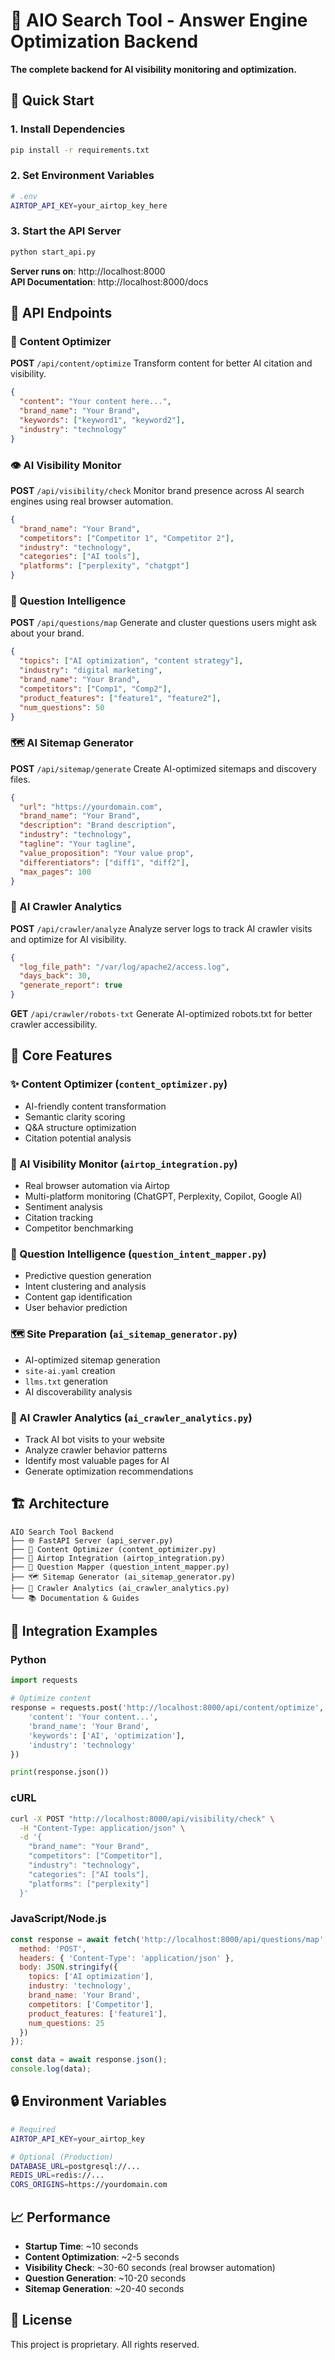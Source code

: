 # 🎯 AIO Search Tool - Answer Engine Optimization Backend

**The complete backend for AI visibility monitoring and optimization.**


## 🚀 Quick Start

### 1. Install Dependencies
```bash
pip install -r requirements.txt
```

### 2. Set Environment Variables
```bash
# .env
AIRTOP_API_KEY=your_airtop_key_here
```

### 3. Start the API Server
```bash
python start_api.py
```

**Server runs on**: http://localhost:8000  
**API Documentation**: http://localhost:8000/docs

## 📡 API Endpoints

### 🎯 Content Optimizer
**POST** `/api/content/optimize`
Transform content for better AI citation and visibility.

```json
{
  "content": "Your content here...",
  "brand_name": "Your Brand",
  "keywords": ["keyword1", "keyword2"],
  "industry": "technology"
}
```

### 👁️ AI Visibility Monitor  
**POST** `/api/visibility/check`
Monitor brand presence across AI search engines using real browser automation.

```json
{
  "brand_name": "Your Brand",
  "competitors": ["Competitor 1", "Competitor 2"],
  "industry": "technology",
  "categories": ["AI tools"],
  "platforms": ["perplexity", "chatgpt"]
}
```

### 🧠 Question Intelligence
**POST** `/api/questions/map`
Generate and cluster questions users might ask about your brand.

```json
{
  "topics": ["AI optimization", "content strategy"],
  "industry": "digital marketing", 
  "brand_name": "Your Brand",
  "competitors": ["Comp1", "Comp2"],
  "product_features": ["feature1", "feature2"],
  "num_questions": 50
}
```

### 🗺️ AI Sitemap Generator
**POST** `/api/sitemap/generate`
Create AI-optimized sitemaps and discovery files.

```json
{
  "url": "https://yourdomain.com",
  "brand_name": "Your Brand",
  "description": "Brand description",
  "industry": "technology",
  "tagline": "Your tagline",
  "value_proposition": "Your value prop",
  "differentiators": ["diff1", "diff2"],
  "max_pages": 100
}
```

### 🤖 AI Crawler Analytics
**POST** `/api/crawler/analyze`
Analyze server logs to track AI crawler visits and optimize for AI visibility.

```json
{
  "log_file_path": "/var/log/apache2/access.log",
  "days_back": 30,
  "generate_report": true
}
```

**GET** `/api/crawler/robots-txt`
Generate AI-optimized robots.txt for better crawler accessibility.

## 🔧 Core Features

### ✨ Content Optimizer (`content_optimizer.py`)
- AI-friendly content transformation
- Semantic clarity scoring
- Q&A structure optimization
- Citation potential analysis

### 🤖 AI Visibility Monitor (`airtop_integration.py`)
- Real browser automation via Airtop
- Multi-platform monitoring (ChatGPT, Perplexity, Copilot, Google AI)
- Sentiment analysis
- Citation tracking
- Competitor benchmarking

### 🎯 Question Intelligence (`question_intent_mapper.py`)
- Predictive question generation
- Intent clustering and analysis
- Content gap identification
- User behavior prediction

### 🗺️ Site Preparation (`ai_sitemap_generator.py`)
- AI-optimized sitemap generation
- `site-ai.yaml` creation
- `llms.txt` generation
- AI discoverability analysis

### 🤖 AI Crawler Analytics (`ai_crawler_analytics.py`)
- Track AI bot visits to your website
- Analyze crawler behavior patterns
- Identify most valuable pages for AI
- Generate optimization recommendations

## 🏗️ Architecture

```
AIO Search Tool Backend
├── 🌐 FastAPI Server (api_server.py)
├── 🎯 Content Optimizer (content_optimizer.py)
├── 🤖 Airtop Integration (airtop_integration.py)
├── 🧠 Question Mapper (question_intent_mapper.py)
├── 🗺️ Sitemap Generator (ai_sitemap_generator.py)
├── 🤖 Crawler Analytics (ai_crawler_analytics.py)
└── 📚 Documentation & Guides
```


## 🎯 Integration Examples

### Python
```python
import requests

# Optimize content
response = requests.post('http://localhost:8000/api/content/optimize', json={
    'content': 'Your content...',
    'brand_name': 'Your Brand',
    'keywords': ['AI', 'optimization'],
    'industry': 'technology'
})

print(response.json())
```

### cURL
```bash
curl -X POST "http://localhost:8000/api/visibility/check" \
  -H "Content-Type: application/json" \
  -d '{
    "brand_name": "Your Brand",
    "competitors": ["Competitor"],
    "industry": "technology",
    "categories": ["AI tools"],
    "platforms": ["perplexity"]
  }'
```

### JavaScript/Node.js
```javascript
const response = await fetch('http://localhost:8000/api/questions/map', {
  method: 'POST',
  headers: { 'Content-Type': 'application/json' },
  body: JSON.stringify({
    topics: ['AI optimization'],
    industry: 'technology',
    brand_name: 'Your Brand',
    competitors: ['Competitor'],
    product_features: ['feature1'],
    num_questions: 25
  })
});

const data = await response.json();
console.log(data);
```

## 🔒 Environment Variables

```bash
# Required
AIRTOP_API_KEY=your_airtop_key

# Optional (Production)
DATABASE_URL=postgresql://...
REDIS_URL=redis://...
CORS_ORIGINS=https://yourdomain.com
```

## 📈 Performance

- **Startup Time**: ~10 seconds
- **Content Optimization**: ~2-5 seconds
- **Visibility Check**: ~30-60 seconds (real browser automation)
- **Question Generation**: ~10-20 seconds
- **Sitemap Generation**: ~20-40 seconds


## 📄 License

This project is proprietary. All rights reserved.
